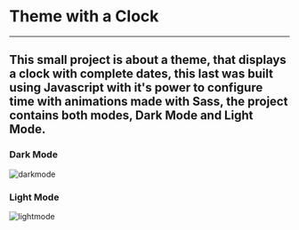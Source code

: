 # Theme with a Clock 
--------------------
## This small project is about a theme, that displays a clock with complete dates, this last was built using Javascript with it's power to configure time with animations made with Sass, the project contains both modes, Dark Mode and Light Mode.

### Dark Mode
![darkmode](https://github.com/monssefhouti/theme-clock/assets/48191198/c3d108a1-96a1-4e51-87ae-92b683f967a8)

### Light Mode

![lightmode](https://github.com/monssefhouti/theme-clock/assets/48191198/7400e3fa-2f6b-4233-b4ca-0ab7dc267469)

